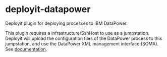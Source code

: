 deployit-datapower
==================

Deployit plugin for deploying processes to IBM DataPower.

This plugin requires a infrastructure/SshHost to use as a jumpstation. Deployit will
upload the configuration files of the DataPower process to this jumpstation, and
use the DataPower XML management interface (SOMA). See [documentation](http://www.redbooks.ibm.com/redpapers/pdfs/redp4446.pdf "XML Management Interface RedBook").
